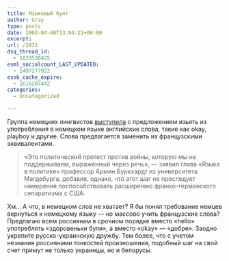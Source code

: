 ```yaml
---
title: Языковый бунт
author: Gray
type: posts
date: 2003-04-08T13:04:21+00:00
excerpt:
url: /2831
dsq_thread_id:
  - 1829530425
esml_socialcount_LAST_UPDATED:
  - 1497277922
essb_cache_expire:
  - 1616207442
categories:
  - Uncategorized

---
```








Группа немецких лингвистов <a href="http://www.inopressa.ru/details.html?id=12005" target="_blank">выступила</a> с предложением изьять из употребления в немецком языке английские слова, такие как okay, playboy и другие. Слова предлагается заменить их французскими эквивалентами.

> &#171;Это политический протест против войны, которую мы не поддерживаем, выраженный через речь&#187;, &#8212; заявил глава &#171;Языка в политике&#187; профессор Армин Буркхардт из университета Магдебурга, добавив, однако, что этот шаг не преследует намерения поспособствовать расширению франко-германского сепаратизма с США.

Хм&#8230; А что, в немецком слов не хватает? Я бы понял требование немцев вернуться к немецкому языку &#8212; но массово учить французские слова?  
Предлагаю всем россиянам в срочном порядке вместо &#171;hello&#187; употреблять &#171;здоровеньки були&#187;, а вместо &#171;okay&#187; &#8212; &#171;добре&#187;. Заодно укрепите русско-украинскую дружбу. Тем более, что с учетом незнания россиянами тонкостей произношения, подобный шаг на свой счет примут не только украинцы, но и белорусы.